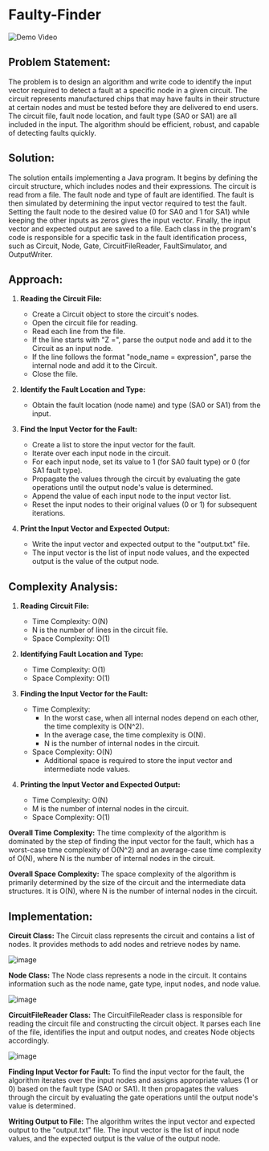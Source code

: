 # Faulty-Finder
![Demo Video](https://www.loom.com/share/e1820f64081540e893d9759568a7c034?sid=f8d45780-57fc-4328-90c8-47525b5e0858)
## Problem Statement: 
The problem is to design an algorithm and write code to identify the input vector required to detect a fault at a specific node in a given circuit. The circuit represents manufactured chips that may have faults in their structure at certain nodes and must be tested before they are delivered to end users. The circuit file, fault node location, and fault type (SA0 or SA1) are all included in the input. The algorithm should be efficient, robust, and capable of detecting faults quickly.

## Solution:
The solution entails implementing a Java program. It begins by defining the circuit structure, which includes nodes and their expressions. The circuit is read from a file. The fault node and type of fault are identified. The fault is then simulated by determining the input vector required to test the fault. Setting the fault node to the desired value (0 for SA0 and 1 for SA1) while keeping the other inputs as zeros gives the input vector. Finally, the input vector and expected output are saved to a file. Each class in the program's code is responsible for a specific task in the fault identification process, such as Circuit, Node, Gate, CircuitFileReader, FaultSimulator, and OutputWriter.

## Approach:

1. **Reading the Circuit File:**
   - Create a Circuit object to store the circuit's nodes.
   - Open the circuit file for reading.
   - Read each line from the file.
   - If the line starts with "Z =", parse the output node and add it to the Circuit as an input node.
   - If the line follows the format "node_name = expression", parse the internal node and add it to the Circuit.
   - Close the file.

2. **Identify the Fault Location and Type:**
   - Obtain the fault location (node name) and type (SA0 or SA1) from the input.

3. **Find the Input Vector for the Fault:**
   - Create a list to store the input vector for the fault.
   - Iterate over each input node in the circuit.
   - For each input node, set its value to 1 (for SA0 fault type) or 0 (for SA1 fault type).
   - Propagate the values through the circuit by evaluating the gate operations until the output node's value is determined.
   - Append the value of each input node to the input vector list.
   - Reset the input nodes to their original values (0 or 1) for subsequent iterations.

4. **Print the Input Vector and Expected Output:**
   - Write the input vector and expected output to the "output.txt" file.
   - The input vector is the list of input node values, and the expected output is the value of the output node.

## Complexity Analysis:

1. **Reading Circuit File:**
   - Time Complexity: O(N)
   - N is the number of lines in the circuit file.
   - Space Complexity: O(1)

2. **Identifying Fault Location and Type:**
   - Time Complexity: O(1)
   - Space Complexity: O(1)

3. **Finding the Input Vector for the Fault:**
   - Time Complexity:
     - In the worst case, when all internal nodes depend on each other, the time complexity is O(N^2).
     - In the average case, the time complexity is O(N).
     - N is the number of internal nodes in the circuit.
   - Space Complexity: O(N)
     - Additional space is required to store the input vector and intermediate node values.

4. **Printing the Input Vector and Expected Output:**
   - Time Complexity: O(N)
   - M is the number of internal nodes in the circuit.
   - Space Complexity: O(1)

**Overall Time Complexity:**
The time complexity of the algorithm is dominated by the step of finding the input vector for the fault, which has a worst-case time complexity of O(N^2) and an average-case time complexity of O(N), where N is the number of internal nodes in the circuit.

**Overall Space Complexity:**
The space complexity of the algorithm is primarily determined by the size of the circuit and the intermediate data structures. It is O(N), where N is the number of internal nodes in the circuit.

## Implementation:
**Circuit Class:**
The Circuit class represents the circuit and contains a list of nodes. It provides methods to add nodes and retrieve nodes by name.

![image](https://github.com/geetika001/faulty-finder/assets/98944568/5c7636df-0066-4b0a-a3d7-aa3291b48492)

**Node Class:**
The Node class represents a node in the circuit. It contains information such as the node name, gate type, input nodes, and node value.

![image](https://github.com/geetika001/faulty-finder/assets/98944568/138dda77-d6b8-4086-b95a-19e614dafa10)

**CircuitFileReader Class:**
The CircuitFileReader class is responsible for reading the circuit file and constructing the circuit object. It parses each line of the file, identifies the input and output nodes, and creates Node objects accordingly.

![image](https://github.com/geetika001/faulty-finder/assets/98944568/b92b7106-1f27-4648-b9c0-f999d5b35ab9)

**Finding Input Vector for Fault:**
To find the input vector for the fault, the algorithm iterates over the input nodes and assigns appropriate values (1 or 0) based on the fault type (SA0 or SA1). It then propagates the values through the circuit by evaluating the gate operations until the output node's value is determined.

**Writing Output to File:**
The algorithm writes the input vector and expected output to the "output.txt" file. The input vector is the list of input node values, and the expected output is the value of the output node.


